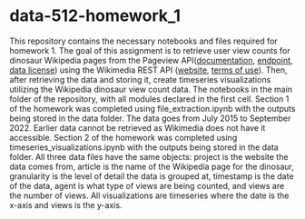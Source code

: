 # data-512-homework_1

This repository contains the necessary notebooks and files required for homework 1. The goal of this assignment is to retrieve user view counts for dinosaur Wikipedia pages from the Pageview API([documentation](https://wikitech.wikimedia.org/wiki/Analytics/AQS/Pageviews), [endpoint](https://wikimedia.org/api/rest_v1/#!/Pageviews_data/get_metrics_pageviews_aggregate_project_access_agent_granularity_start_end), [data license](https://dumps.wikimedia.org/legal.html)) using the Wikimedia REST API ([website](https://www.mediawiki.org/wiki/Wikimedia_REST_API), [terms of use](https://www.mediawiki.org/wiki/REST_API#Terms_and_conditions)). Then, after retrieving the data and storing it, create timeseries visualizations utilizing the Wikipedia dinosaur view count data.
The notebooks in the main folder of the repository, with all modules declared in the first cell. Section 1 of the homework was completed using file_extraction.ipynb with the outputs being stored in the data folder. The data goes from July 2015 to September 2022. Earlier data cannot be retrieved as Wikimedia does not have it accessible. Section 2 of the homework was completed using timeseries_visualizations.ipynb with the outputs being stored in the data folder.
All three data files have the same objects: project is the website the data comes from, article is the name of the Wikipedia page for the dinosaur, granularity is the level of detail the data is grouped at, timestamp is the date of the data, agent is what type of views are being counted, and views are the number of views.
All visualizations are timeseries where the date is the x-axis and views is the y-axis.
